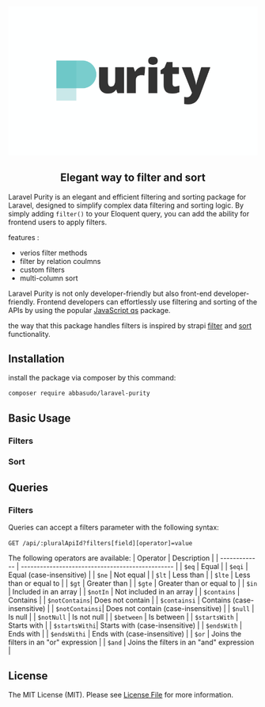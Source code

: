 <p align="center">
  <img src="/art/purity-logo.png" alt="Social Card of Laravel Purity">
  <h2 align="center">Elegant way to filter and sort</h2>
</p>

<!-- ABOUT -->
Laravel Purity is an elegant and efficient filtering and sorting package for Laravel, designed to simplify complex data filtering and sorting logic. By simply adding `filter()` to your Eloquent query, you can add the ability for frontend users to apply filters.

features :
 - verios filter methods
 - filter by relation coulmns
 - custom filters
 - multi-column sort

Laravel Purity is not only developer-friendly but also front-end developer-friendly. Frontend developers can effortlessly use filtering and sorting of the APIs by using the popular [JavaScript qs](https://www.npmjs.com/package/qs) package.

the way that this package handles filters is inspired by strapi [filter](https://docs.strapi.io/dev-docs/api/rest/filters-locale-publication#filtering) and [sort](https://docs.strapi.io/dev-docs/api/rest/sort-pagination#sorting) functionality.

## Installation
install the package via composer by this command:
   ```sh
   composer require abbasudo/laravel-purity 
   ```
## Basic Usage
### Filters
### Sort
## Queries
### Filters
Queries can accept a filters parameter with the following syntax:

`GET /api/:pluralApiId?filters[field][operator]=value`

The following operators are available:
| Operator      | Description                                      |
| ------------- | ------------------------------------------------ |
| `$eq`         | Equal                                            |
| `$eqi`        | Equal (case-insensitive)                         |
| `$ne`         | Not equal                                        |
| `$lt`         | Less than                                        |
| `$lte`        | Less than or equal to                            |
| `$gt`         | Greater than                                     |
| `$gte`        | Greater than or equal to                         |
| `$in`         | Included in an array                             |
| `$notIn`      | Not included in an array                         |
| `$contains`   | Contains                                         |
| `$notContains`| Does not contain                                 |
| `$containsi`  | Contains (case-insensitive)                      |
| `$notContainsi`| Does not contain (case-insensitive)             |
| `$null`       | Is null                                          |
| `$notNull`    | Is not null                                      |
| `$between`    | Is between                                       |
| `$startsWith` | Starts with                                      |
| `$startsWithi`| Starts with (case-insensitive)                   |
| `$endsWith`   | Ends with                                        |
| `$endsWithi`  | Ends with (case-insensitive)                     |
| `$or`         | Joins the filters in an "or" expression          |
| `$and`        | Joins the filters in an "and" expression         |



## License

The MIT License (MIT). Please see [License File](LICENSE.md) for more information.
